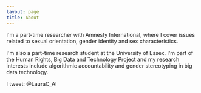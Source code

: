 ```yaml
---
layout: page
title: About
---
```


I'm a part-time researcher with Amnesty International, where I cover issues related to sexual orientation, gender identity and sex characteristics. 

I'm also a part-time research student at the University of Essex. I'm part of the Human Rights, Big Data and Technology Project and my research interests include algorithmic accountability and gender stereotyping in big data technology. 

I tweet: @LauraC_AI

<!---
##<p class="message">
##  Hey there! This page is included as an example. ##Feel free to customize it for your own use upon downloading. Carry on!
##</p>

This website was built using [Jekyll](http://jekyllrb.com) with the [Poole](https://github.com/poole) theme. I learned how to make it at a session run by R-Ladies London. 

## In the novel, *The Strange Case of Dr. Jeykll and Mr. Hyde*, Mr. Poole is Dr. Jekyll's virtuous and loyal butler. Similarly, Poole is an upstanding and effective butler that helps you build Jekyll themes. It's made by [@mdo](https://twitter.com/mdo).

## There are currently two themes built on Poole:

##* [Hyde](http://hyde.getpoole.com)
#* [Lanyon](http://lanyon.getpoole.com)

#Learn more and contribute on [GitHub](https://github.com/poole).

## Setup


#Some fun facts about the setup of this project include:

#* Built for [Jekyll](http://jekyllrb.com)
#* Developed on GitHub and hosted for free on [GitHub Pages](https://pages.github.com)
#* Coded with [Sublime Text 2](http://sublimetext.com), an amazing code editor
#* Designed and developed while listening to music like [Blood Bros Trilogy](https://soundcloud.com/maddecent/sets/blood-bros-series)

#Have questions or suggestions? Feel free to [open an issue on GitHub](https://github.com/poole/issues/new) or [ask me on Twitter](https://twitter.com/mdo).

#Thanks for reading!
--->
